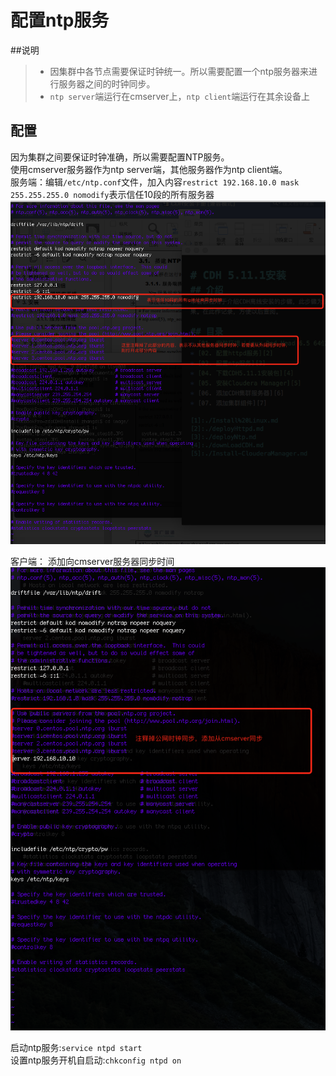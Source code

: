 # 配置ntp服务
##说明
> * 因集群中各节点需要保证时钟统一。所以需要配置一个ntp服务器来进行服务器之间的时钟同步。
> * `ntp server`端运行在cmserver上，`ntp client`端运行在其余设备上

## 配置
因为集群之间要保证时钟准确，所以需要配置NTP服务。   
使用cmserver服务器作为ntp server端，其他服务器作为ntp client端。   
服务端：编辑`/etc/ntp.conf`文件，加入内容`restrict 192.168.10.0 mask 255.255.255.0 nomodify`表示信任10段的所有服务器   
![ntp-server][14]

客户端：
添加向cmserver服务器同步时间
![ntp-client][15]

启动ntp服务:`service ntpd start`   
设置ntp服务开机自启动:`chkconfig ntpd on`

[14]:./images/ntp_server.png
[15]:./images/ntp_client.png
